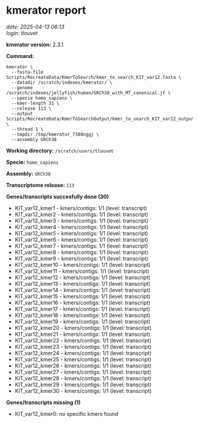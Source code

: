 # kmerator report
*date: 2025-04-13 06:13*  
*login: tlouvet*

**kmerator version:** 2.3.1

**Command:**

```
kmerator \
  --fasta-file Scripts/RecreateData/KmerToSearch/kmer_to_search_KIT_var12.fasta \
  --datadir /scratch/indexes/kmerator/ \
  --genome /scratch/indexes/jellyfish/human/GRCh38_with_MT_canonical.jf \
  --specie homo_sapiens \
  --kmer-length 31 \
  --release 113 \
  --output Scripts/RecreateData/KmerToSearchOutput/kmer_to_search_KIT_var12_output \
  --thread 1 \
  --tmpdir /tmp/kmerator_7388nggj \
  --assembly GRCh38
```

**Working directory:** `/scratch/users/tlouvet`

**Specie:** `homo_sapiens`

**Assembly:** `GRCh38`

**Transcriptome release:** `113`

**Genes/transcripts succesfully done (30)**

- KIT_var12_kmer1 - kmers/contigs: 1/1 (level: transcript)
- KIT_var12_kmer2 - kmers/contigs: 1/1 (level: transcript)
- KIT_var12_kmer3 - kmers/contigs: 1/1 (level: transcript)
- KIT_var12_kmer4 - kmers/contigs: 1/1 (level: transcript)
- KIT_var12_kmer5 - kmers/contigs: 1/1 (level: transcript)
- KIT_var12_kmer6 - kmers/contigs: 1/1 (level: transcript)
- KIT_var12_kmer7 - kmers/contigs: 1/1 (level: transcript)
- KIT_var12_kmer8 - kmers/contigs: 1/1 (level: transcript)
- KIT_var12_kmer9 - kmers/contigs: 1/1 (level: transcript)
- KIT_var12_kmer10 - kmers/contigs: 1/1 (level: transcript)
- KIT_var12_kmer11 - kmers/contigs: 1/1 (level: transcript)
- KIT_var12_kmer12 - kmers/contigs: 1/1 (level: transcript)
- KIT_var12_kmer13 - kmers/contigs: 1/1 (level: transcript)
- KIT_var12_kmer14 - kmers/contigs: 1/1 (level: transcript)
- KIT_var12_kmer15 - kmers/contigs: 1/1 (level: transcript)
- KIT_var12_kmer16 - kmers/contigs: 1/1 (level: transcript)
- KIT_var12_kmer17 - kmers/contigs: 1/1 (level: transcript)
- KIT_var12_kmer18 - kmers/contigs: 1/1 (level: transcript)
- KIT_var12_kmer19 - kmers/contigs: 1/1 (level: transcript)
- KIT_var12_kmer20 - kmers/contigs: 1/1 (level: transcript)
- KIT_var12_kmer21 - kmers/contigs: 1/1 (level: transcript)
- KIT_var12_kmer22 - kmers/contigs: 1/1 (level: transcript)
- KIT_var12_kmer23 - kmers/contigs: 1/1 (level: transcript)
- KIT_var12_kmer24 - kmers/contigs: 1/1 (level: transcript)
- KIT_var12_kmer25 - kmers/contigs: 1/1 (level: transcript)
- KIT_var12_kmer26 - kmers/contigs: 1/1 (level: transcript)
- KIT_var12_kmer27 - kmers/contigs: 1/1 (level: transcript)
- KIT_var12_kmer28 - kmers/contigs: 1/1 (level: transcript)
- KIT_var12_kmer29 - kmers/contigs: 1/1 (level: transcript)
- KIT_var12_kmer30 - kmers/contigs: 1/1 (level: transcript)


**Genes/transcripts missing (1)**

- KIT_var12_kmer0: no specific kmers found
